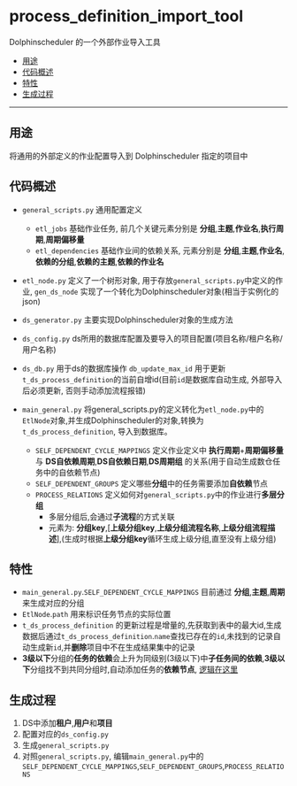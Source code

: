 # process_definition_import_tool
Dolphinscheduler 的一个外部作业导入工具

 - [用途](#用途)
 - [代码概述](#代码概述)
 - [特性](#特性)
 - [生成过程](#生成过程)


---

## 用途
将通用的外部定义的作业配置导入到 Dolphinscheduler 指定的项目中


## 代码概述

* `general_scripts.py`
  通用配置定义
  * `etl_jobs`
    基础作业任务, 前几个关键元素分别是 **分组**,**主题**,**作业名**,**执行周期**,**周期偏移量**
  * `etl_dependencies`
    基础作业间的依赖关系, 元素分别是 **分组**,**主题**,**作业名**,**依赖的分组**,**依赖的主题**,**依赖的作业名**

* `etl_node.py`
  定义了一个树形对象, 用于存放`general_scripts.py`中定义的作业, `gen_ds_node` 实现了一个转化为Dolphinscheduler对象(相当于实例化的json)

* `ds_generator.py`
  主要实现Dolphinscheduler对象的生成方法

* `ds_config.py`
  ds所用的数据库配置及要导入的项目配置(项目名称/租户名称/用户名称)

* `ds_db.py`
  用于ds的数据库操作 `db_update_max_id` 用于更新`t_ds_process_definition`的当前自增id(目前`id`是数据库自动生成, 外部导入后必须更新, 否则手动添加流程报错)

* `main_general.py`
  将general_scripts.py的定义转化为`etl_node.py`中的`EtlNode`对象,并生成Dolphinscheduler的对象,转换为`t_ds_process_definition`, 导入到数据库。
  * `SELF_DEPENDENT_CYCLE_MAPPINGS` 定义作业定义中 **执行周期**+**周期偏移量** 与 **DS自依赖周期**,**DS自依赖日期**,**DS周期组** 的关系(用于自动生成数仓任务中的自依赖节点)
  * `SELF_DEPENDENT_GROUPS` 定义哪些**分组**中的任务需要添加**自依赖**节点
  * `PROCESS_RELATIONS` 定义如何对`general_scripts.py`中的作业进行**多层分组**
    * 多层分组后,会通过**子流程**的方式关联
    * 元素为: **分组key**,\[**上级分组key**,**上级分组流程名称**,**上级分组流程描述**\],(生成时根据**上级分组key**循环生成上级分组,直至没有上级分组)


## 特性

* `main_general.py`.`SELF_DEPENDENT_CYCLE_MAPPINGS` 目前通过 **分组**,**主题**,**周期** 来生成对应的分组
* `EtlNode`.`path` 用来标识任务节点的实际位置
* `t_ds_process_definition` 的更新过程是增量的,先获取到表中的最大id,生成数据后通过`t_ds_process_definition`.`name`查找已存在的`id`,未找到的记录自动生成新`id`,并**删除**项目中不在生成结果集中的记录
* **3级以下**分组的**任务的依赖**会上升为同级别(3级以下)中**子任务间的依赖**,**3级以下**分组找不到共同分组时,自动添加任务的**依赖节点**, [逻辑在这里](https://github.com/reele/process_definition_import_tool/blob/e34a568248432442337a72613dd3173fd581b14a/main_general.py#L237)


## 生成过程

1. DS中添加**租户**,**用户**和**项目**
2. 配置对应的`ds_config.py`
3. 生成`general_scripts.py`
4. 对照`general_scripts.py`, 编辑`main_general.py`中的`SELF_DEPENDENT_CYCLE_MAPPINGS`,`SELF_DEPENDENT_GROUPS`,`PROCESS_RELATIONS`